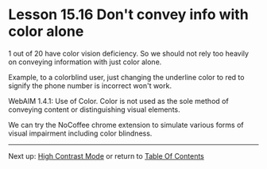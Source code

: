 # Lesson 15.16 Don't convey info with color alone

1 out of 20 have color vision deficiency. So we should not rely too heavily on conveying information with just color alone.

Example, to a colorblind user, just changing the underline color to red to signify the phone number is incorrect won't work.

WebAIM 1.4.1: Use of Color. Color is not used as the sole method of conveying content or distinguishing visual elements.

We can try the NoCoffee chrome extension to simulate various forms of visual impairment including color blindness.

- - -
Next up: [High Contrast Mode](ND024_Part2_Lesson15_17.md) or return to [Table Of Contents](./ND024_TableOfContents.md)
